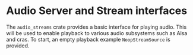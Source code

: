 # Audio Server and Stream interfaces

The `audio_streams` crate provides a basic interface for playing audio. This will be used to enable
playback to various audio subsystems such as Alsa and cras. To start, an empty playback example
`NoopStreamSource` is provided.
